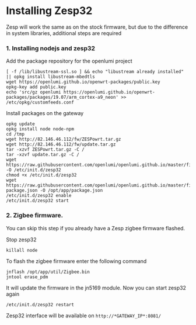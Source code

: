 # Installing Zesp32

Zesp will work the same as on the stock firmware, but due to the difference
in system libraries, additional steps are required

### 1. Installing nodejs and zesp32

Add the package repository for the openlumi project

```shell
[ -f /lib/libustream-ssl.so ] && echo "libustream already installed" || opkg install libustream-mbedtls
wget https://openlumi.github.io/openwrt-packages/public.key
opkg-key add public.key
echo 'src/gz openlumi https://openlumi.github.io/openwrt-packages/packages/19.07/arm_cortex-a9_neon' >> /etc/opkg/customfeeds.conf
```

Install packages on the gateway

```shell
opkg update
opkg install node node-npm
cd /tmp
wget http://82.146.46.112/fw/ZESPowrt.tar.gz
wget http://82.146.46.112/fw/update.tar.gz
tar -xzvf ZESPowrt.tar.gz -C /
tar -xzvf update.tar.gz -C /
wget https://raw.githubusercontent.com/openlumi/openlumi.github.io/master/files/zesp32.init -O /etc/init.d/zesp32
chmod +x /etc/init.d/zesp32
wget https://raw.githubusercontent.com/openlumi/openlumi.github.io/master/files/zesp32-package.json -O /opt/app/package.json
/etc/init.d/zesp32 enable
/etc/init.d/zesp32 start
```

### 2. Zigbee firmware.

You can skip this step if you already have a Zesp zigbee firmware flashed.

Stop zesp32

```shell
killall node
```

To flash the zigbee firmware enter the following command

```shell
jnflash /opt/app/util/Zigbee.bin
jntool erase_pdm
```

It will update the firmware in the jn5169 module.
Now you can start zesp32 again

```shell
/etc/init.d/zesp32 restart
```

Zesp32 interface will be available on `http://*GATEWAY_IP*:8081/`
